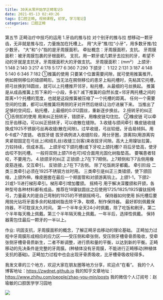 ```yaml
---
title: 30天从零开始学正畸笔记5
date: 2021-05-13 02:49:26
tags: [口腔正畸, 视频课程, 初学, 学习笔记]
categories: 口腔正畸
---
```

第五节 正畸治疗中技巧的运用
1.牙齿的推与拉
对个别牙的推与拉
想移动一颗牙齿，无非就是推与拉，力量施加在托槽上。
用“大牙”推/拉“小牙”，用多数牙推/拉少数牙。
“大”和“小”指的是牙周膜面积。
牵扯概念：牙周膜面积，支抗。
牙周膜面积：被牙周膜包裹的牙根面积。
支抗，用一颗牙或几颗牙去拉别的牙，希望不动的牙就是支抗牙。牙周膜面积大的牙做支抗。
牙周膜面积：(mm²）
上颌牙:
1:148
2:140
3:217
4:178
5:177
6:360
7:290
下颌牙：
1:122
2:131
3:187
4:148
5:140
6:346
7:182
①推簧的使用
只要某个位置需要间隙，就可使用推簧推开。例如腭侧移位的错颌畸形。当无法在腭侧移位的患牙上粘托槽时，先粘其它托槽，把弓丝换到18圆丝，就可以上托槽推开邻牙，粘托槽，从最细的弓丝换起。
推簧是从成品推簧上剪下来的一小段，多长?
减下推簧的自然长度=邻牙两托槽之间的距离+1个托槽的宽度，也就是这段推簧被压缩了一个托槽的距离。
任何一个需要空间的位置，都可以用推簧将两侧的牙对开然后继续让治疗进展下来。
当推出了足够的空间后，粘托槽，上最细的0.012圆丝，重新逐步换丝。
2.扭转牙的纠正
①舌侧扣的使用
用来纠正扭转牙，错颌牙。用橡皮链勾住拉。
②橡皮链
可以牵拉牙齿移动，可以纠正扭转牙，可以收散在缝隙。
3.收缝与颌间牵引
橡皮链收缝
换成1925不锈钢弓丝再收缝(散在间隙)。过早收缝，弓丝较细，牙齿易倾斜。用6-6或7-7皮链。
收拔牙缝
拔牙病例进入收缝阶段，用分牙圈，游离钩(用游离钩夹紧钳固定在弓丝上)和结扎丝(收缝三剑客)来收拔牙间隙。高大上用镍钛拉簧，力较持续，但成本高。
上颌牙咬下颌托槽(或下牙咬上颌托槽)?
将后牙垫高，使牙齿咬不到托槽。
一般将双侧上颌7(6也可)咬合面用光固化树脂垫高。
要嘱患者轻咬，不要用力。
4.锁颌牙的纠正
正锁颌:上7在下7颊侧。上7颊侧和下7舌侧用橡皮筋连接。交互牵引。
反锁颌:上7在下7舌侧。
除了吃饭刷牙都戴。
牵引阶段
二类三类牵引必须在1925不锈钢方丝时用。
三类牵引是纠正三类错颌，使下颌回缩，上颌外伸。橡皮圈套在最后一个颊面管和对颌游离钩上。上颌1-1，下颌2-2(或1-1)进行梯形牵引。梯形牵引增加覆颌。
摇椅弓
用于解决深覆颌和开颌，各种型号各种材料都有成品，推荐在18镍钛圆丝之后使用1725/1825/1925镍钛摇椅弓，力量最大的是自己弯制的1925的不锈钢摇椅弓。
保持器如何使用
拆托槽后要用抛光钻将牙面多余的粘接树脂去除干净，取模，制作保持器。
最好即刻佩戴保持器，不可耽误太久时间。
第一个半年全天24小时佩戴，除了吃饭和刷牙。第二个半年每天晚上佩戴。第三个半年隔天晚上佩戴。一年半后，选择性佩戴。
保持器需包住最后一颗牙的一半以上。


作业:
巩固支抗，牙周膜面积的概念，了解正畸牙齿移动的理论基础。
正畸加力过程中牙周膜形成相应的应力区——受压侧和牵张侧，受压侧牙槽骨骨质吸收，受牵张侧牙槽骨骨质新生，二者不断调整，进行质和量的平衡，以达到新的平衡。正畸移动的先决条件是完整的牙周膜。(种植体没有牙周膜，不能进行正畸移动(种植体支抗的基础)。正畸加力过程中也会出现牙骨质吸收，比牙槽骨吸收轻得多。








我发文章的三个地方，欢迎大家在朋友圈等地方分享，欢迎点“在看”。
我的个人博客地址：https://zwdnet.github.io
我的知乎文章地址： https://www.zhihu.com/people/zhao-you-min/posts
我的微信个人订阅号：赵瑜敏的口腔医学学习园地








![](https://zymblog-1258069789.cos.ap-chengdu.myqcloud.com/other/wx.jpg)
